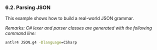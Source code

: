﻿### 6.2. Parsing JSON

This example shows how to build a real-world JSON grammar.

_Remarks: C# lexer and parser classes are generated with the following command line:_

```bat
antlr4 JSON.g4 -Dlanguage=CSharp
```